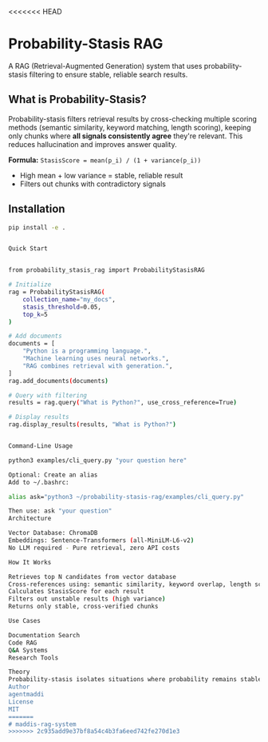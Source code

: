 <<<<<<< HEAD
# Probability-Stasis RAG

A RAG (Retrieval-Augmented Generation) system that uses probability-stasis filtering to ensure stable, reliable search results.

## What is Probability-Stasis?

Probability-stasis filters retrieval results by cross-checking multiple scoring methods (semantic similarity, keyword matching, length scoring), keeping only chunks where **all signals consistently agree** they're relevant. This reduces hallucination and improves answer quality.

**Formula:** `StasisScore = mean(p_i) / (1 + variance(p_i))`

- High mean + low variance = stable, reliable result
- Filters out chunks with contradictory signals

## Installation
```bash
pip install -e .


Quick Start


from probability_stasis_rag import ProbabilityStasisRAG

# Initialize
rag = ProbabilityStasisRAG(
    collection_name="my_docs",
    stasis_threshold=0.05,
    top_k=5
)

# Add documents
documents = [
    "Python is a programming language.",
    "Machine learning uses neural networks.",
    "RAG combines retrieval with generation.",
]
rag.add_documents(documents)

# Query with filtering
results = rag.query("What is Python?", use_cross_reference=True)

# Display results
rag.display_results(results, "What is Python?")


Command-Line Usage

python3 examples/cli_query.py "your question here"

Optional: Create an alias
Add to ~/.bashrc:

alias ask="python3 ~/probability-stasis-rag/examples/cli_query.py"

Then use: ask "your question"
Architecture

Vector Database: ChromaDB
Embeddings: Sentence-Transformers (all-MiniLM-L6-v2)
No LLM required - Pure retrieval, zero API costs

How It Works

Retrieves top N candidates from vector database
Cross-references using: semantic similarity, keyword overlap, length scoring
Calculates StasisScore for each result
Filters out unstable results (high variance)
Returns only stable, cross-verified chunks

Use Cases

Documentation Search
Code RAG
Q&A Systems
Research Tools

Theory
Probability-stasis isolates situations where probability remains stable across multiple checks, filtering out everything that doesn't fit consistent probability patterns.
Author
agentmaddi
License
MIT
=======
# maddis-rag-system
>>>>>>> 2c935add9e37bf8a54c4b3fa6eed742fe270d1e3

